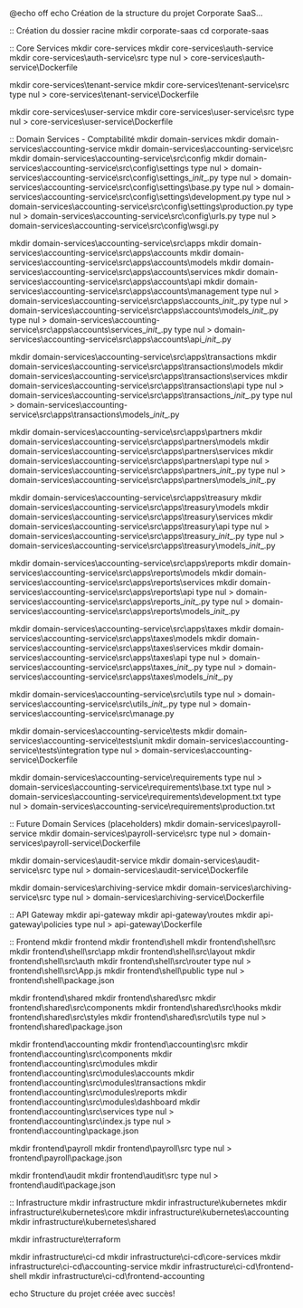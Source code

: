 @echo off
echo Création de la structure du projet Corporate SaaS...

:: Création du dossier racine
mkdir corporate-saas
cd corporate-saas

:: Core Services
mkdir core-services
mkdir core-services\auth-service
mkdir core-services\auth-service\src
type nul > core-services\auth-service\Dockerfile

mkdir core-services\tenant-service
mkdir core-services\tenant-service\src
type nul > core-services\tenant-service\Dockerfile

mkdir core-services\user-service
mkdir core-services\user-service\src
type nul > core-services\user-service\Dockerfile

:: Domain Services - Comptabilité
mkdir domain-services
mkdir domain-services\accounting-service
mkdir domain-services\accounting-service\src
mkdir domain-services\accounting-service\src\config
mkdir domain-services\accounting-service\src\config\settings
type nul > domain-services\accounting-service\src\config\settings\__init__.py
type nul > domain-services\accounting-service\src\config\settings\base.py
type nul > domain-services\accounting-service\src\config\settings\development.py
type nul > domain-services\accounting-service\src\config\settings\production.py
type nul > domain-services\accounting-service\src\config\urls.py
type nul > domain-services\accounting-service\src\config\wsgi.py

mkdir domain-services\accounting-service\src\apps
mkdir domain-services\accounting-service\src\apps\accounts
mkdir domain-services\accounting-service\src\apps\accounts\models
mkdir domain-services\accounting-service\src\apps\accounts\services
mkdir domain-services\accounting-service\src\apps\accounts\api
mkdir domain-services\accounting-service\src\apps\accounts\management
type nul > domain-services\accounting-service\src\apps\accounts\__init__.py
type nul > domain-services\accounting-service\src\apps\accounts\models\__init__.py
type nul > domain-services\accounting-service\src\apps\accounts\services\__init__.py
type nul > domain-services\accounting-service\src\apps\accounts\api\__init__.py

mkdir domain-services\accounting-service\src\apps\transactions
mkdir domain-services\accounting-service\src\apps\transactions\models
mkdir domain-services\accounting-service\src\apps\transactions\services
mkdir domain-services\accounting-service\src\apps\transactions\api
type nul > domain-services\accounting-service\src\apps\transactions\__init__.py
type nul > domain-services\accounting-service\src\apps\transactions\models\__init__.py

mkdir domain-services\accounting-service\src\apps\partners
mkdir domain-services\accounting-service\src\apps\partners\models
mkdir domain-services\accounting-service\src\apps\partners\services
mkdir domain-services\accounting-service\src\apps\partners\api
type nul > domain-services\accounting-service\src\apps\partners\__init__.py
type nul > domain-services\accounting-service\src\apps\partners\models\__init__.py

mkdir domain-services\accounting-service\src\apps\treasury
mkdir domain-services\accounting-service\src\apps\treasury\models
mkdir domain-services\accounting-service\src\apps\treasury\services
mkdir domain-services\accounting-service\src\apps\treasury\api
type nul > domain-services\accounting-service\src\apps\treasury\__init__.py
type nul > domain-services\accounting-service\src\apps\treasury\models\__init__.py

mkdir domain-services\accounting-service\src\apps\reports
mkdir domain-services\accounting-service\src\apps\reports\models
mkdir domain-services\accounting-service\src\apps\reports\services
mkdir domain-services\accounting-service\src\apps\reports\api
type nul > domain-services\accounting-service\src\apps\reports\__init__.py
type nul > domain-services\accounting-service\src\apps\reports\models\__init__.py

mkdir domain-services\accounting-service\src\apps\taxes
mkdir domain-services\accounting-service\src\apps\taxes\models
mkdir domain-services\accounting-service\src\apps\taxes\services
mkdir domain-services\accounting-service\src\apps\taxes\api
type nul > domain-services\accounting-service\src\apps\taxes\__init__.py
type nul > domain-services\accounting-service\src\apps\taxes\models\__init__.py

mkdir domain-services\accounting-service\src\utils
type nul > domain-services\accounting-service\src\utils\__init__.py
type nul > domain-services\accounting-service\src\manage.py

mkdir domain-services\accounting-service\tests
mkdir domain-services\accounting-service\tests\unit
mkdir domain-services\accounting-service\tests\integration
type nul > domain-services\accounting-service\Dockerfile

mkdir domain-services\accounting-service\requirements
type nul > domain-services\accounting-service\requirements\base.txt
type nul > domain-services\accounting-service\requirements\development.txt
type nul > domain-services\accounting-service\requirements\production.txt

:: Future Domain Services (placeholders)
mkdir domain-services\payroll-service
mkdir domain-services\payroll-service\src
type nul > domain-services\payroll-service\Dockerfile

mkdir domain-services\audit-service
mkdir domain-services\audit-service\src
type nul > domain-services\audit-service\Dockerfile

mkdir domain-services\archiving-service
mkdir domain-services\archiving-service\src
type nul > domain-services\archiving-service\Dockerfile

:: API Gateway
mkdir api-gateway
mkdir api-gateway\routes
mkdir api-gateway\policies
type nul > api-gateway\Dockerfile

:: Frontend
mkdir frontend
mkdir frontend\shell
mkdir frontend\shell\src
mkdir frontend\shell\src\app
mkdir frontend\shell\src\layout
mkdir frontend\shell\src\auth
mkdir frontend\shell\src\router
type nul > frontend\shell\src\App.js
mkdir frontend\shell\public
type nul > frontend\shell\package.json

mkdir frontend\shared
mkdir frontend\shared\src
mkdir frontend\shared\src\components
mkdir frontend\shared\src\hooks
mkdir frontend\shared\src\styles
mkdir frontend\shared\src\utils
type nul > frontend\shared\package.json

mkdir frontend\accounting
mkdir frontend\accounting\src
mkdir frontend\accounting\src\components
mkdir frontend\accounting\src\modules
mkdir frontend\accounting\src\modules\accounts
mkdir frontend\accounting\src\modules\transactions
mkdir frontend\accounting\src\modules\reports
mkdir frontend\accounting\src\modules\dashboard
mkdir frontend\accounting\src\services
type nul > frontend\accounting\src\index.js
type nul > frontend\accounting\package.json

mkdir frontend\payroll
mkdir frontend\payroll\src
type nul > frontend\payroll\package.json

mkdir frontend\audit
mkdir frontend\audit\src
type nul > frontend\audit\package.json

:: Infrastructure
mkdir infrastructure
mkdir infrastructure\kubernetes
mkdir infrastructure\kubernetes\core
mkdir infrastructure\kubernetes\accounting
mkdir infrastructure\kubernetes\shared

mkdir infrastructure\terraform

mkdir infrastructure\ci-cd
mkdir infrastructure\ci-cd\core-services
mkdir infrastructure\ci-cd\accounting-service
mkdir infrastructure\ci-cd\frontend-shell
mkdir infrastructure\ci-cd\frontend-accounting

echo Structure du projet créée avec succès!